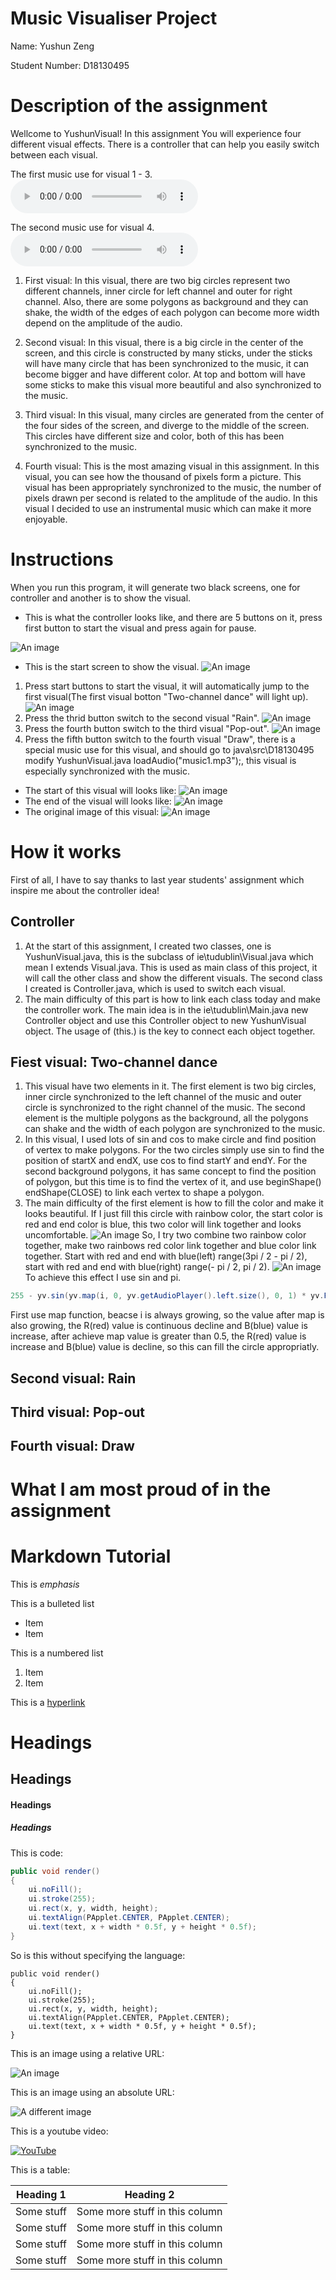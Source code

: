 # Music Visualiser Project

Name: Yushun Zeng

Student Number: D18130495

# Description of the assignment
Wellcome to YushunVisual! In this assignment You will experience four different visual effects. There is a controller that can help you easily switch between each visual.

The first music use for visual 1 - 3. ![An music](java/data/music.mp3)

The second music use for visual 4. ![An music](java/data/music1.mp3)

1. First visual: In this visual, there are two big circles represent two different channels, inner circle for left channel and outer for right channel.
				 Also, there are some polygons as background and they can shake, the width of the edges of each polygon can become more width depend on the amplitude of the audio.

2. Second visual: In this visual, there is a big circle in the center of the screen, and this circle is constructed by many sticks, under the sticks will have many 					  circle that has been synchronized to the music, it can become bigger and have different color.
				  At top and bottom will have some sticks to make this visual more beautiful and also synchronized to the music.

3. Third visual: In this visual, many circles are generated from the center of the four sides of the screen, and diverge to the middle of the screen.
				 This circles have different size and color, both of this has been synchronized to the music.

4. Fourth visual: This is the most amazing visual in this assignment.
				  In this visual, you can see how the thousand of pixels form a picture. This visual has been appropriately synchronized to the music, the number of pixels drawn per second is related to the amplitude of the audio.
				  In this visual I decided to use an instrumental music which can make it more enjoyable.

# Instructions
When you run this program, it will generate two black screens, one for controller and another is to show the visual.
- This is what the controller looks like, and there are 5 buttons on it, press first button to start the visual and press again for pause.

![An image](images/controller.PNG)
- This is the start screen to show the visual.
![An image](images/screen.PNG)
1. Press start buttons to start the visual, it will automatically jump to the first visual(The first visual botton "Two-channel dance" will light up).
![An image](images/first.PNG)
2. Press the thrid button switch to the second visual "Rain".
![An image](images/second.PNG)
3. Press the fourth button switch to the third visual "Pop-out".
![An image](images/third.PNG)
4. Press the fifth button switch to the fourth visual "Draw", there is a special music use for this visual, and should go to java\src\D18130495 modify YushunVisual.java loadAudio("music1.mp3");, this visual is especially synchronized with the music.
- The start of this visual will looks like:
![An image](images/fourth1.PNG)
- The end of the visual will looks like:
![An image](images/fourth2.PNG)
- The original image of this visual:
![An image](images/original.PNG)
# How it works
First of all, I have to say thanks to last year students' assignment which inspire me about the controller idea!
## Controller
1. At the start of this assignment, I created two classes, one is YushunVisual.java, this is the subclass of ie\tudublin\Visual.java which mean I extends Visual.java. This is used as main class of this project, it will call the other class and show the different visuals. The second class I created is Controller.java, which is used to switch each visual.
2. The main difficulty of this part is how to link each class today and make the controller work. The main idea is in the ie\tudublin\Main.java new Controller object and use this Controller object to new YushunVisual object. The usage of (this.) is the key to connect each object together.
## Fiest visual: Two-channel dance
1. This visual have two elements in it. The first element is two big circles, inner circle synchronized to the left channel of the music and outer circle is synchronized to the right channel of the music. The second element is the multiple polygons as the background, all the polygons can shake and the width of each polygon are synchronized to the music.
2. In this visual, I used lots of sin and cos to make circle and find position of vertex to make polygons. For the two circles simply use sin to find the position of startX and endX, use cos to find startY and endY. For the second background polygons, it has same concept to find the position of polygon, but this time is to find the vertex of it, and use beginShape() endShape(CLOSE) to link each vertex to shape a polygon.
3. The main difficulty of the first element is how to fill the color and make it looks beautiful. If I just fill this circle with rainbow color, the start color is red and end color is blue, this two color will link together and looks uncomfortable.
![An image](images/how1.PNG)
So, I try two combine two rainbow color together, make two rainbows red color link together and blue color link together.
Start with red and end with blue(left) range(3pi / 2 - pi / 2), start with red and end with blue(right) range(- pi / 2, pi / 2).
![An image](images/how2.PNG)
To achieve this effect I use sin and pi.
```Java
255 - yv.sin(yv.map(i, 0, yv.getAudioPlayer().left.size(), 0, 1) * yv.PI) * 200, 0, yv.sin(yv.map(i, 0, yv.getAudioPlayer().left.size(), 0, 1) * yv.PI) * 200);
```
First use map function, beacse i is always growing, so the value after map is also growing, the R(red) value is continuous decline and B(blue) value is increase, after achieve map value is greater than 0.5, the R(red) value is increase and B(blue) value is decline, so this can fill the circle appropriatly.
## Second visual: Rain
## Third visual: Pop-out
## Fourth visual: Draw
# What I am most proud of in the assignment

# Markdown Tutorial

This is *emphasis*

This is a bulleted list

- Item
- Item

This is a numbered list

1. Item
1. Item

This is a [hyperlink](http://bryanduggan.org)

# Headings
## Headings
#### Headings
##### Headings

This is code:

```Java
public void render()
{
	ui.noFill();
	ui.stroke(255);
	ui.rect(x, y, width, height);
	ui.textAlign(PApplet.CENTER, PApplet.CENTER);
	ui.text(text, x + width * 0.5f, y + height * 0.5f);
}
```

So is this without specifying the language:

```
public void render()
{
	ui.noFill();
	ui.stroke(255);
	ui.rect(x, y, width, height);
	ui.textAlign(PApplet.CENTER, PApplet.CENTER);
	ui.text(text, x + width * 0.5f, y + height * 0.5f);
}
```

This is an image using a relative URL:

![An image](images/p8.png)

This is an image using an absolute URL:

![A different image](https://bryanduggandotorg.files.wordpress.com/2019/02/infinite-forms-00045.png?w=595&h=&zoom=2)

This is a youtube video:

[![YouTube](http://img.youtube.com/vi/J2kHSSFA4NU/0.jpg)](https://www.youtube.com/watch?v=J2kHSSFA4NU)

This is a table:

| Heading 1 | Heading 2 |
|-----------|-----------|
|Some stuff | Some more stuff in this column |
|Some stuff | Some more stuff in this column |
|Some stuff | Some more stuff in this column |
|Some stuff | Some more stuff in this column |

